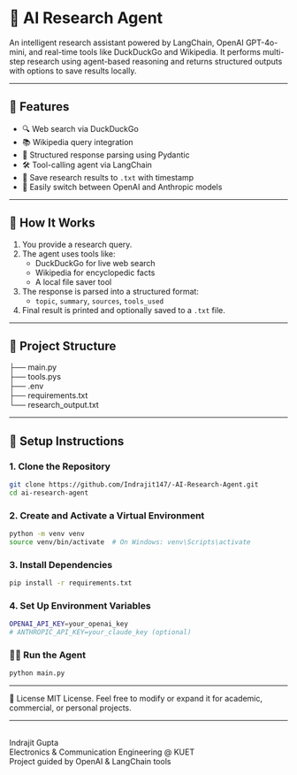 # 🤖 AI Research Agent

An intelligent research assistant powered by LangChain, OpenAI GPT-4o-mini, and real-time tools like DuckDuckGo and Wikipedia. It performs multi-step research using agent-based reasoning and returns structured outputs with options to save results locally.

---

## 🧠 Features

- 🔍 Web search via DuckDuckGo  
- 📚 Wikipedia query integration  
- 📄 Structured response parsing using Pydantic  
- 🛠 Tool-calling agent via LangChain  
- 💾 Save research results to `.txt` with timestamp  
- 🔀 Easily switch between OpenAI and Anthropic models

---

## 🚀 How It Works

1. You provide a research query.
2. The agent uses tools like:
   - DuckDuckGo for live web search
   - Wikipedia for encyclopedic facts
   - A local file saver tool
3. The response is parsed into a structured format:
   - `topic`, `summary`, `sources`, `tools_used`
4. Final result is printed and optionally saved to a `.txt` file.

---

## 🧩 Project Structure
├── main.py </br>
├── tools.pys</br>
├── .env</br>
├── requirements.txt </br>
└── research_output.txt </br>

---

## 🔧 Setup Instructions

### 1. Clone the Repository

```bash
git clone https://github.com/Indrajit147/-AI-Research-Agent.git
cd ai-research-agent
```

### 2. Create and Activate a Virtual Environment
```bash
python -m venv venv
source venv/bin/activate  # On Windows: venv\Scripts\activate
```

### 3. Install Dependencies

```bash
pip install -r requirements.txt

```
### 4. Set Up Environment Variables
```bash
OPENAI_API_KEY=your_openai_key
# ANTHROPIC_API_KEY=your_claude_key (optional)

```

### 🏃‍♂️ Run the Agent
```bash
python main.py

```
---
📄 License
MIT License. Feel free to modify or expand it for academic, commercial, or personal projects.

---
</br>
Indrajit Gupta</br>
Electronics & Communication Engineering @ KUET </br>
Project guided by OpenAI & LangChain tools

